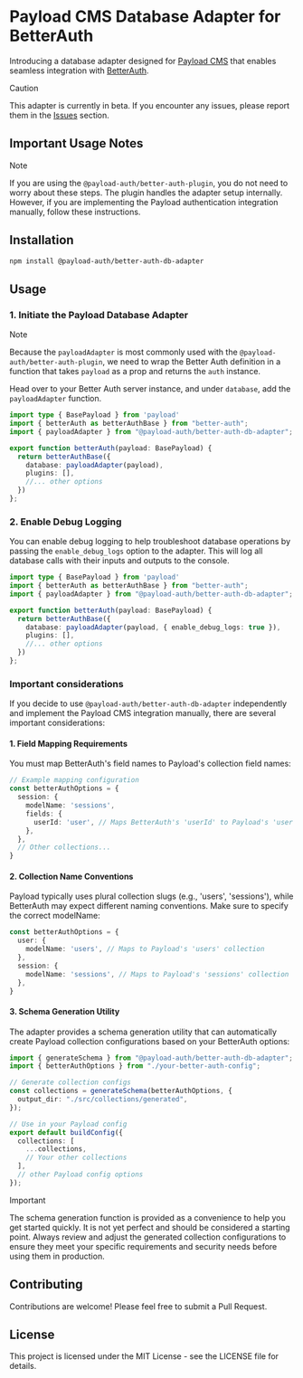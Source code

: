 # Payload CMS Database Adapter for BetterAuth

Introducing a database adapter designed for [Payload CMS](https://www.payloadcms.com/) that enables seamless integration with [BetterAuth](https://www.better-auth.com/).

> [!CAUTION]
> This adapter is currently in beta.
> If you encounter any issues, please report them in the [Issues](https://github.com/forrestdevs/payload-better-auth/issues) section.

## Important Usage Notes
> [!NOTE]
> If you are using the `@payload-auth/better-auth-plugin`, you do not need to worry about these steps. The plugin handles the adapter setup internally. However, if you are implementing the Payload authentication integration manually, follow these instructions.

## Installation

```bash
npm install @payload-auth/better-auth-db-adapter
```

## Usage

### 1. Initiate the Payload Database Adapter

> [!NOTE]
> Because the `payloadAdapter` is most commonly used with the `@payload-auth/better-auth-plugin`, we need to wrap the Better Auth definition in a function that takes `payload` as a prop and returns the `auth` instance.

Head over to your Better Auth server instance, and under `database`, add the `payloadAdapter` function.

```ts
import type { BasePayload } from 'payload'
import { betterAuth as betterAuthBase } from "better-auth";
import { payloadAdapter } from "@payload-auth/better-auth-db-adapter";

export function betterAuth(payload: BasePayload) {
  return betterAuthBase({
    database: payloadAdapter(payload),
    plugins: [],
    //... other options
  })
};
```

### 2. Enable Debug Logging

You can enable debug logging to help troubleshoot database operations by passing the `enable_debug_logs` option to the adapter. This will log all database calls with their inputs and outputs to the console.

```ts
import type { BasePayload } from 'payload'
import { betterAuth as betterAuthBase } from "better-auth";
import { payloadAdapter } from "@payload-auth/better-auth-db-adapter";

export function betterAuth(payload: BasePayload) {
  return betterAuthBase({
    database: payloadAdapter(payload, { enable_debug_logs: true }),
    plugins: [],
    //... other options
  })
};
```

### Important considerations

If you decide to use `@payload-auth/better-auth-db-adapter` independently and implement the Payload CMS integration manually, there are several important considerations:

#### 1. Field Mapping Requirements

You must map BetterAuth's field names to Payload's collection field names:

```ts
// Example mapping configuration
const betterAuthOptions = {
  session: {
    modelName: 'sessions',
    fields: {
      userId: 'user', // Maps BetterAuth's 'userId' to Payload's 'user' relationship field
    },
  },
  // Other collections...
}
```

#### 2. Collection Name Conventions

Payload typically uses plural collection slugs (e.g., 'users', 'sessions'), while BetterAuth may expect different naming conventions. Make sure to specify the correct modelName:

```ts
const betterAuthOptions = {
  user: {
    modelName: 'users', // Maps to Payload's 'users' collection
  },
  session: {
    modelName: 'sessions', // Maps to Payload's 'sessions' collection
  },
}
```

#### 3. Schema Generation Utility

The adapter provides a schema generation utility that can automatically create Payload collection configurations based on your BetterAuth options:

```ts
import { generateSchema } from "@payload-auth/better-auth-db-adapter";
import { betterAuthOptions } from "./your-better-auth-config";

// Generate collection configs
const collections = generateSchema(betterAuthOptions, {
  output_dir: "./src/collections/generated",
});

// Use in your Payload config
export default buildConfig({
  collections: [
    ...collections,
    // Your other collections
  ],
  // other Payload config options
});
```

> [!IMPORTANT]
> The schema generation function is provided as a convenience to help you get started quickly. It is not yet perfect and should be considered a starting point. Always review and adjust the generated collection configurations to ensure they meet your specific requirements and security needs before using them in production.

## Contributing

Contributions are welcome! Please feel free to submit a Pull Request.

## License

This project is licensed under the MIT License - see the LICENSE file for details.